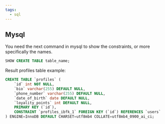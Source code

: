 ```yaml
---
tags:
  - sql
---
```


## Mysql
You need the next command in mysql to show the constraints, or more specifically the names.
```sql
SHOW CREATE TABLE table_name;
```
Result profiles table example:
```sql
CREATE TABLE `profiles` (
	`id` int NOT NULL,
	`bio` varchar(255) DEFAULT NULL,
	`phone_number` varchar(255) DEFAULT NULL,
	`date_of_birth` date DEFAULT NULL,
	`loyality_points` int DEFAULT NULL,
	PRIMARY KEY (`id`),
	CONSTRAINT `profiles_ibfk_1` FOREIGN KEY (`id`) REFERENCES `users` (`id`)
) ENGINE=InnoDB DEFAULT CHARSET=utf8mb4 COLLATE=utf8mb4_0900_ai_ci;
```